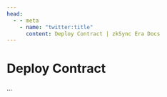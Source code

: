 ```yaml
---
head:
  - - meta
    - name: "twitter:title"
      content: Deploy Contract | zkSync Era Docs
---
```


# Deploy Contract

...
